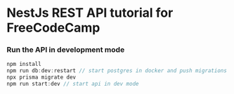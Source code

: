 # NestJs REST API tutorial for FreeCodeCamp


### Run the API in development mode
```javascript
npm install
npm run db:dev:restart // start postgres in docker and push migrations
npx prisma migrate dev
npm run start:dev // start api in dev mode
```
